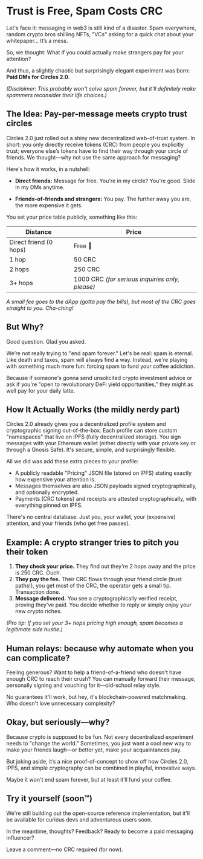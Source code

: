 # Trust is Free, Spam Costs CRC

Let's face it: messaging in web3 is still kind of a disaster. Spam everywhere, random crypto bros shilling NFTs, "VCs" asking for a quick chat about your whitepaper… It’s a mess.

So, we thought: What if you could actually make strangers pay for your attention?

And thus, a slightly chaotic but surprisingly elegant experiment was born: **Paid DMs for Circles 2.0**.

*(Disclaimer: This probably won't solve spam forever, but it'll definitely make spammers reconsider their life choices.)*

## The Idea: Pay-per-message meets crypto trust circles

Circles 2.0 just rolled out a shiny new decentralized web-of-trust system. In short: you only directly receive tokens (CRC) from people you explicitly trust; everyone else’s tokens have to find their way through your circle of friends. We thought—why not use the same approach for messaging?

Here's how it works, in a nutshell:

* **Direct friends:** Message for free. You're in my circle? You're good. Slide in my DMs anytime.

* **Friends-of-friends and strangers:** You pay. The further away you are, the more expensive it gets.

You set your price table publicly, something like this:

| Distance               | Price                                           |
| ---------------------- | ----------------------------------------------- |
| Direct friend (0 hops) | Free  🎉                                        |
| 1 hop                  | 50 CRC                                          |
| 2 hops                 | 250 CRC                                         |
| 3+ hops                | 1000 CRC *(for serious inquiries only, please)* |

*A small fee goes to the dApp (gotta pay the bills), but most of the CRC goes straight to you. Cha-ching!*

## But Why?

Good question. Glad you asked.

We’re not really trying to "end spam forever." Let's be real: spam is eternal. Like death and taxes, spam will always find a way. Instead, we're playing with something much more fun: forcing spam to fund your coffee addiction.

Because if someone's gonna send unsolicited crypto investment advice or ask if you're "open to revolutionary DeFi yield opportunities," they might as well pay for your daily latte.

## How It Actually Works (the mildly nerdy part)

Circles 2.0 already gives you a decentralized profile system and cryptographic signing out-of-the-box. Each profile can store custom "namespaces" that live on IPFS (fully decentralized storage). You sign messages with your Ethereum wallet (either directly with your private key or through a Gnosis Safe). It's secure, simple, and surprisingly flexible.

All we did was add these extra pieces to your profile:

* A publicly readable "Pricing" JSON file (stored on IPFS) stating exactly how expensive your attention is.
* Messages themselves are also JSON payloads signed cryptographically, and optionally encrypted.
* Payments (CRC tokens) and receipts are attested cryptographically, with everything pinned on IPFS.

There's no central database. Just you, your wallet, your (expensive) attention, and your friends (who get free passes).

## Example: A crypto stranger tries to pitch you their token

1. **They check your price.** They find out they're 2 hops away and the price is 250 CRC. Ouch.
2. **They pay the fee.** Their CRC flows through your friend circle (trust paths!), you get most of the CRC, the operator gets a small tip. Transaction done.
3. **Message delivered.** You see a cryptographically verified receipt, proving they've paid. You decide whether to reply or simply enjoy your new crypto riches.

*(Pro tip: If you set your 3+ hops pricing high enough, spam becomes a legitimate side hustle.)*

## Human relays: because why automate when you can complicate?

Feeling generous? Want to help a friend-of-a-friend who doesn't have enough CRC to reach their crush? You can manually forward their message, personally signing and vouching for it—old-school relay style.

No guarantees it'll work, but hey, it's blockchain-powered matchmaking. Who doesn't love unnecessary complexity?

## Okay, but seriously—why?

Because crypto is supposed to be fun. Not every decentralized experiment needs to "change the world." Sometimes, you just want a cool new way to make your friends laugh—or better yet, make your acquaintances pay.

But joking aside, it’s a nice proof-of-concept to show off how Circles 2.0, IPFS, and simple cryptography can be combined in playful, innovative ways.

Maybe it won't end spam forever, but at least it’ll fund your coffee.

## Try it yourself (soon™)

We're still building out the open-source reference implementation, but it'll be available for curious devs and adventurous users soon.

In the meantime, thoughts? Feedback? Ready to become a paid messaging influencer?

Leave a comment—no CRC required (for now).

